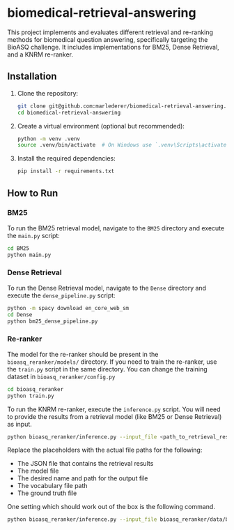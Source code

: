 # biomedical-retrieval-answering

This project implements and evaluates different retrieval and re-ranking methods for biomedical question answering, specifically targeting the BioASQ challenge. It includes implementations for BM25, Dense Retrieval, and a KNRM re-ranker.

## Installation

1.  Clone the repository:
    ```bash
    git clone git@github.com:marlederer/biomedical-retrieval-answering.git
    cd biomedical-retrieval-answering
    ```
2.  Create a virtual environment (optional but recommended):
    ```bash
    python -m venv .venv
    source .venv/bin/activate  # On Windows use `.venv\Scripts\activate.bat`
    ```
3.  Install the required dependencies:
    ```bash
    pip install -r requirements.txt
    ```

## How to Run

### BM25

To run the BM25 retrieval model, navigate to the `BM25` directory and execute the `main.py` script:

```bash
cd BM25
python main.py
```


### Dense Retrieval

To run the Dense Retrieval model, navigate to the `Dense` directory and execute the `dense_pipeline.py` script:

```bash
python -m spacy download en_core_web_sm
cd Dense
python bm25_dense_pipeline.py
```

### Re-ranker

The model for the re-ranker should be present in the `bioasq_reranker/models/` directory. If you need to train the re-ranker, use the `train.py` script in the same directory. You can change the training dataset in `bioasq_reranker/config.py`
```bash
cd bioasq_reranker
python train.py
```

To run the KNRM re-ranker, execute the `inference.py` script. You will need to provide the results from a retrieval model (like BM25 or Dense Retrieval) as input.

```bash
python bioasq_reranker/inference.py --input_file <path_to_retrieval_results.json> --model_path <path_to_model> --output_file <path_to_reranked_results.json>  --vocab_path <path_to_vocab.json> --ground_truth_file <path_to_ground_truth.json>
```
Replace the placeholders with the actual file paths for the following:

- The JSON file that contains the retrieval results
- The model file
- The desired name and path for the output file
- The vocabulary file path
- The ground truth file

One setting which should work out of the box is the following command.

```bash
python bioasq_reranker/inference.py --input_file bioasq_reranker/data/bm25.json --model_path bioasq_reranker/models/knrm_model.pth --output_file bioasq_reranker/reranked_bm25.json --vocab_path bioasq_reranker/data/vocab.json --ground_truth_file bioasq_reranker/data/training13b.json
```
